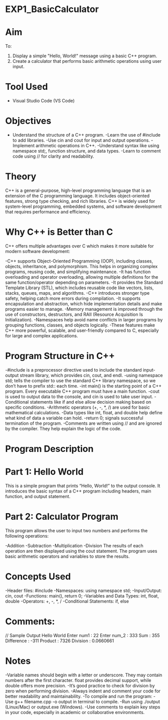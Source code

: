 # EXP1_BasicCalculator

# Aim
To:

1. Display a simple "Hello, World!" message using a basic C++ program.
2. Create a calculator that performs basic arithmetic operations using user input.
# Tool Used
- Visual Studio Code (VS Code)
# Objectives
- Understand the structure of a C++ program.
-Learn the use of #include to add libraries.
-Use cin and cout for input and output operations.
-Implement arithmetic operations in C++.
-Understand syntax like using namespace std;, function structure, and data types.
-Learn to comment code using // for clarity and readability.
# Theory
C++ is a general-purpose, high-level programming language that is an extension of the C programming language. It includes object-oriented features, strong type checking, and rich libraries. C++ is widely used for system-level programming, embedded systems, and software development that requires performance and efficiency.

# Why C++ is Better than C
C++ offers multiple advantages over C which makes it more suitable for modern software development:

-C++ supports Object-Oriented Programming (OOP), including classes, objects, inheritance, and polymorphism. This helps in organizing complex programs, reusing code, and simplifying maintenance.
-It has function overloading and operator overloading, allowing multiple definitions for the same function/operator depending on parameters.
-It provides the Standard Template Library (STL), which includes reusable code like vectors, lists, stacks, queues, maps, and algorithms.
-C++ introduces stronger type safety, helping catch more errors during compilation.
-It supports encapsulation and abstraction, which hide implementation details and make programs easier to manage.
-Memory management is improved through the use of constructors, destructors, and RAII (Resource Acquisition Is Initialization).
-Namespaces help avoid name conflicts in larger programs by grouping functions, classes, and objects logically.
-These features make C++ more powerful, scalable, and user-friendly compared to C, especially for large and complex applications.

# Program Structure in C++
-#include <iostream> is a preprocessor directive used to include the standard input-output stream library, which provides cin, cout, and endl.
-using namespace std; tells the compiler to use the standard C++ library namespace, so we don’t have to prefix std:: each time.
-int main() is the starting point of a C++ program. Every executable C++ program must have a main function.
-cout is used to output data to the console, and cin is used to take user input.
-Conditional statements like if and else allow decision making based on specific conditions.
-Arithmetic operators (+, -, *, /) are used for basic mathematical calculations.
-Data types like int, float, and double help define what kind of data a variable can hold.
-return 0; signals successful termination of the program.
-Comments are written using // and are ignored by the compiler. They help explain the logic of the code.
# Program Description
# Part 1: Hello World
This is a simple program that prints “Hello, World!” to the output console.
It introduces the basic syntax of a C++ program including headers, main function, and output statement.
# Part 2: Calculator Program
This program allows the user to input two numbers and performs the following operations:

-Addition
-Subtraction
-Multiplication
-Division
The results of each operation are then displayed using the cout statement. The program uses basic arithmetic operators and variables to store the results.

# Concepts Used
-Header files: #include <iostream>
-Namespaces: using namespace std;
-Input/Output: cin, cout
-Functions: main(), return 0;
-Variables and Data Types: int, float, double
-Operators: +, -, *, /
-Conditional Statements: if, else
# Comments: 
// Sample Output
Hello World
Enter num1 : 22
Enter num_2 : 333
Sum : 355
Difference : -311
Product : 7326
Division : 0.0660661
# Notes
-Variable names should begin with a letter or underscore. They may contain numbers after the first character.
float provides decimal support, while double offers more precision.
-It’s good practice to check for division by zero when performing division.
-Always indent and comment your code for better readability and maintainability.
-To compile and run the program:
  -Use g++ filename.cpp -o output in terminal to compile.
  -Run using ./output (Linux/Mac) or output.exe (Windows).
-Use comments to explain key steps in your code, especially in academic or collaborative environments.
